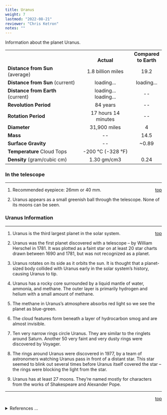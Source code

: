 ```yaml
---
title: Uranus
weight: 7
lastmod: "2022-08-21"
reviewer: "Chris Ketron"
notes: ""
---
```


<script src="/js/whatsup.js"></script>
<script src="./js/utils.js"></script>
<script type="text/javascript">
	var objectName ="Uranus<br><h3>(YOUR-un-us)</h3>"
	var objectDesc ="7th Planet from the Sun<br/>The Sideways Planet"
	var objectImage="uranus.jpg"
</script>
<script type="text/javascript">
	setInterval(function(){
		fetch("../data.json")
			.then(function(response) {
				return response.json();
			})
			.then(function(data) {
				var d=new Date();
				var v=interpolate(data.Uranus.sun_distance,d.valueOf()/1000);
				document.getElementById("dist_sun").innerText=au_to_mi(v).numberFormat(3)+' miles';
				document.getElementById("dist_sun_au").innerText=v.numberFormat(3);
				var v=interpolate(data.Uranus.earth_distance,d.valueOf()/1000);
				document.getElementById("dist_earth").innerText=au_to_mi(v).numberFormat(3)+' miles';
				document.getElementById("dist_earth_light").innerText=au_to_ls(v).timeFormat()+' light-time';
			})
			.catch(function(error) {
				console.log('error: '+error);
			});
		}, 1000);
</script>

<span style='float:right;'><div id=whatsup></div></span>

Information about the planet Uranus.

|                                   |                                         |                                          |
| --------------------------------- | :-------------------------------------: | :--------------------------------------: |
|                                   |             <br/>**Actual**             |        **Compared<br/>to Earth**         |
| **Distance from Sun** (average)   |            1.8 billion miles            |                   19.2                   |
| **Distance from Sun** (current)   |  <span id="dist_sun">loading...</span>  | <span id="dist_sun_au">loading...</span> |
| **Distance from Earth** (current) | <span id="dist_earth">loading...</span><br /><span id="dist_earth_light">loading...</span> |                    --                    |
| **Revolution Period**             |                84 years                 |                    --                    |
| **Rotation Period**               |           17 hours 14 minutes           |                    --                    |
| **Diameter**                      |              31,900 miles               |                    4                     |
| **Mass**                          |                   --                    |                   14.5                   |
| **Surface Gravity**               |                   --                    |                  ~0.89                   |
| **Temperature** Cloud Tops        |        -200 &deg;C (-328 &deg;F)        |                                          |
| **Density** (gram/cubic cm)       |               1.30 gm/cm3               |                   0.24                   |

### In the telescope

---
<span style='float:right;'>[top](#)</span>

1. Recommended eyepiece: 26mm or 40 mm.

2. Uranus appears as a small greenish ball through the telescope. None of its moons can be seen.

### Uranus Information

---
<span style='float:right;'>[top](#)</span>

1. Uranus is the third largest planet in the solar system.

2. Uranus was the first planet discovered with a telescope – by William Herschel in 1781. It was plotted as a faint star on at least 20 star charts drawn between 1690 and 1781, but was not recognized as a planet.

3. Uranus rotates on its side as it orbits the sun. It is thought that a planet-sized body collided with Uranus early in the solar system’s history, causing Uranus to tip.

4. Uranus has a rocky core surrounded by a liquid mantle of water, ammonia, and methane. The outer layer is primarily hydrogen and helium with a small amount of methane.

5. The methane in Uranus’s atmosphere absorbs red light so we see the planet as blue-green.

6. The cloud features form beneath a layer of hydrocarbon smog and are almost invisible.

7. Ten very narrow rings circle Uranus. They are similar to the ringlets around Saturn. Another 50 very faint and very dusty rings were discovered by Voyager.

8. The rings around Uranus were discovered in 1977, by a team of astronomers watching Uranus pass in front of a distant star. This star seemed to blink out several times before Uranus itself covered the star – the rings were blocking the light from the star.

9. Uranus has at least 27 moons. They’re named mostly for characters from the works of Shakespeare and Alexander Pope.

---
<span style='float:right;'>[top](#)</span>
<br/>
<details>
<summary>References ...</summary>

|   |   |   | 
| ----------------- | ----------- | ------------------------------------------------------------------------------------------------------------ |
| **Item**          | **Updated** | **Notes**                                                                                                    |
| Distance          | 2002-09-29  | <https://solarsystem.nasa.gov/planets/uranus/facts>                                                          |
| Revolution Period | 2017-05-07  | OK                                                                                                           |
| Rotation Period   | 2017-05-07  | OK                                                                                                           |
| Diameter          | 2017-05-07  | OK                                                                                                           |
| Mass              | 2017-05-07  | OK                                                                                                           |
| Surface Gravity   | 2017-05-07  | OK                                                                                                           |
| Temperature       | 2017-05-07  | OK                                                                                                           |
| Density           | 2017-05-07  | OK                                                                                                           |
| Other Information | 2017-05-07  | <https://nssdc.gsfc.nasa.gov/planetary/factsheet/uranusfact.html><br/><http://solarviews.com/eng/uranus.htm> |
</details>
